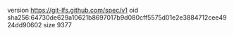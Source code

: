 version https://git-lfs.github.com/spec/v1
oid sha256:64730de629a10621b8697017b9d080cff5575d01e2e3884712cee4924dd90602
size 9377
